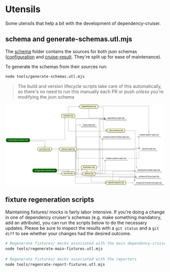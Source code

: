 # Utensils

Some utensils that help a bit with the development of dependency-cruiser.

## schema and generate-schemas.utl.mjs

The [schema](schema) folder contains the sources for both json schemas
([configuration](../src/schema/configuration.schema.json) and
[cruise-result](../src/schema/cruise-result.schema.json). They're split up
for ease of maintenance).

To generate the schemas from their sources run:

```sh
node tools/generate-schemas.utl.mjs
```

> The build and version lifecycle scripts take care of this automatically, so
> there's no need to run this manually each PR or push _unless_ you're modifying
> the json schema

[![overview](overview.svg)](https://sverweij.github.io/dependency-cruiser/schema-overview.html)

## fixture regeneration scripts

Maintaining fixtures/ mocks is fairly labor intensive. If you're doing a change
in one of dependency cruiser's schemas (e.g. make something mandatory, add an
attribute), you can run the scripts below to do the necessary updates. Please
be sure to inspect the results with a `git status` and a `git diff` to see whether
your changes had the desired outcome.

```sh
# Regenerate fixtures/ mocks associated with the main dependency-cruiser api
node tools/regenerate-main-fixtures.utl.mjs

# Regenerate fixtures/ mocks associated with the reporters
node tools/regenrate-report-fixtures.utl.mjs
```
